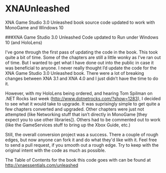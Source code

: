 # XNAUnleashed
XNA Game Studio 3.0 Unleashed book source code updated to work with MonoGame and Windows 10

###XNA Game Studio 3.0 Unleashed Code updated to Run under Windows 10 (and HoloLens)

I’ve gone through the first pass of updating the code in the book. This took quite a bit of time. Some of the chapters are still a little wonky as I’ve ran out of time. But I wanted to get what I have done out into the public in case it was beneficial to anyone.  I never really thought I’d update the code for the XNA Game Studio 3.0 Unleashed book. There were a lot of breaking changes between XNA 3.1 and XNA 4.0 and I just didn’t have the time to do it.

However, with my HoloLens being ordered, and hearing Tom Spilman on .NET Rocks last week (http://www.dotnetrocks.com/?show=1283), I decided to see what it would take to upgrade. It was suprisingly simple to get quite a few chapters converted and upgraded.  Other chapters were just not attempted (like Networking stuff that isn’t directly in MonoGame [they expect you to use other libraries]). Others had to be commented out to work (like the GameServices stuff to bring up the Xbox Guide, etc.)

Still, the overall conversion project was a success. There a couple of rough edges, but now anyone can fork it and do what they'd like with it. Feel free to send a pull request, if you smooth out a rough edge. Try to keep with the original intent with the code as much as possible. 

The Table of Contents for the book this code goes with can be found at http://xnaessentials.com/unleashed
